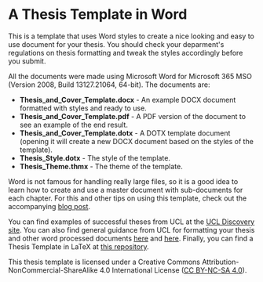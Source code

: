 # A Thesis Template in Word

This is a template that uses Word styles to create a nice looking and easy to use document for your thesis. You should check your deparment's regulations on thesis formatting and tweak the styles accordingly before you submit. 

All the documents were made using Microsoft Word for Microsoft 365 MSO (Version 2008, Build 13127.21064, 64-bit). The documents are:
* __Thesis_and_Cover_Template.docx__ - An example DOCX document formatted with styles and ready to use.
* __Thesis_and_Cover_Template.pdf__ - A PDF version of the document to see an example of the end result.
* __Thesis_and_Cover_Template.dotx__ - A DOTX template document (opening it will create a new DOCX document based on the styles of the template).
* __Thesis_Style.dotx__ - The style of the template.
* __Thesis_Theme.thmx__ - The theme of the template.

Word is not famous for handling really large files, so it is a good idea to learn how to create and use a master document with sub-documents for each chapter. For this and other tips on using this template, check out the accompanying [blog post]().

You can find examples of successful theses from UCL at the [UCL Discovery site](https://discovery.ucl.ac.uk/view/theses/UCL_Thesis/). You can also find general guidance from UCL for formatting your thesis and other word processed documents [here](https://www.ucl.ac.uk/students/exams-and-assessments/research-assessments/format-bind-and-submit-your-thesis-general-guidance) and [here](https://www.ucl.ac.uk/isd/services/websites-apps/creating-accessible-content/documents). Finally, you can find a Thesis Template in LaTeX at [this repository](https://github.com/UCL/ucl-latex-thesis-templates).

This thesis template is licensed under a Creative Commons Attribution-NonCommercial-ShareAlike 4.0 International License ([CC BY-NC-SA 4.0](https://creativecommons.org/licenses/by-nc-sa/4.0/)).
